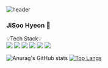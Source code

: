 ![header](https://capsule-render.vercel.app/api?type=waving&color=b4cfe8&height=300&section=header&text=Jichuuu's%20Github%20Profile%20&fontSize=50&fontColor=ffffff)

### JiSoo Hyeon 🐣


💡Tech Stack💡<br>
<img src="https://img.shields.io/badge/django-092E20?style=for-the-badge&logo=django&logoColor=white">
<img src="https://img.shields.io/badge/python-3776AB?style=for-the-badge&logo=python&logoColor=white">
<img src="https://img.shields.io/badge/HTML-E34F26?style=for-the-badge&logo=HTML5&logoColor=white">
<img src="https://img.shields.io/badge/CSS-1572B6?style=for-the-badge&logo=CSS3&logoColor=white">
<img src="https://img.shields.io/badge/JAVASCRIPT-F7DF1E?style=for-the-badge&logo=CSS3&logoColor=white">
<img src="https://img.shields.io/badge/MYSQL-4479A1?style=for-the-badge&logo=CSS3&logoColor=white">


![Anurag's GitHub stats](https://github-readme-stats.vercel.app/api?username=jichuuu-00&count_private=true&show_icons=true&theme=radical&theme=covalt) 
[![Top Langs](https://github-readme-stats.vercel.app/api/top-langs/?username=jichuuu-00&layout=compact)](https://github.com/jichuuu/github-readme-stats)

<!--
**jichuuu-00/jichuuu-00** is a ✨ _special_ ✨ repository because its `README.md` (this file) appears on your GitHub profile.

[![Velog's GitHub stats](https://velog-readme-stats.vercel.app/api?name=jichuuu)](https://velog.io/@jichuuu)
